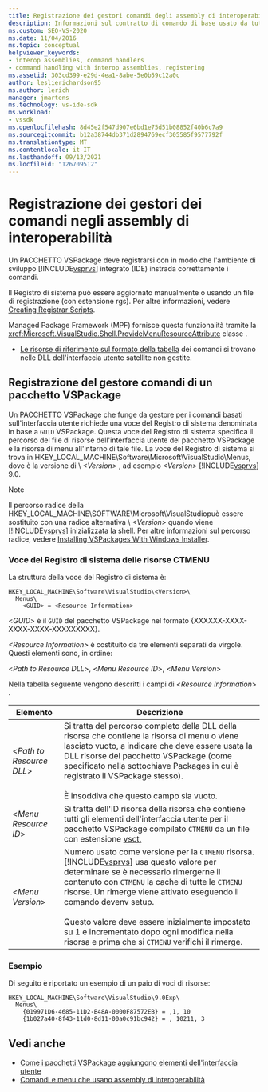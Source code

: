 ```yaml
---
title: Registrazione dei gestori comandi degli assembly di interoperabilità | Microsoft Docs
description: Informazioni sul contratto di comando di base usato da tutti i pacchetti VSPackage che implementano comandi tramite assembly di interoperabilità.
ms.custom: SEO-VS-2020
ms.date: 11/04/2016
ms.topic: conceptual
helpviewer_keywords:
- interop assemblies, command handlers
- command handling with interop assemblies, registering
ms.assetid: 303cd399-e29d-4ea1-8abe-5e0b59c12a0c
author: leslierichardson95
ms.author: lerich
manager: jmartens
ms.technology: vs-ide-sdk
ms.workload:
- vssdk
ms.openlocfilehash: 8d45e2f547d907e6bd1e75d51b08852f40b6c7a9
ms.sourcegitcommit: b12a38744db371d2894769ecf305585f9577792f
ms.translationtype: MT
ms.contentlocale: it-IT
ms.lasthandoff: 09/13/2021
ms.locfileid: "126709512"
---
```

# <a name="registering-interop-assembly-command-handlers"></a>Registrazione dei gestori dei comandi negli assembly di interoperabilità
Un PACCHETTO VSPackage deve registrarsi con in modo che l'ambiente di sviluppo [!INCLUDE[vsprvs](../../code-quality/includes/vsprvs_md.md)] integrato (IDE) instrada correttamente i comandi.

 Il Registro di sistema può essere aggiornato manualmente o usando un file di registrazione (con estensione rgs). Per altre informazioni, vedere [Creating Registrar Scripts](/cpp/atl/creating-registrar-scripts).

 Managed Package Framework (MPF) fornisce questa funzionalità tramite la <xref:Microsoft.VisualStudio.Shell.ProvideMenuResourceAttribute> classe .

- [Le risorse di riferimento sul formato della tabella](/previous-versions/bb164647(v=vs.100)) dei comandi si trovano nelle DLL dell'interfaccia utente satellite non gestite.

## <a name="command-handler-registration-of-a-vspackage"></a>Registrazione del gestore comandi di un pacchetto VSPackage
 Un PACCHETTO VSPackage che funge da gestore per i comandi basati sull'interfaccia utente richiede una voce del Registro di sistema denominata in base a `GUID` VSPackage. Questa voce del Registro di sistema specifica il percorso del file di risorse dell'interfaccia utente del pacchetto VSPackage e la risorsa di menu all'interno di tale file. La voce del Registro di sistema si trova in HKEY_LOCAL_MACHINE\Software\Microsoft\VisualStudio\Menus, dove è la versione di \\ *\<Version>* , ad esempio *\<Version>* [!INCLUDE[vsprvs](../../code-quality/includes/vsprvs_md.md)] 9.0.

> [!NOTE]
> Il percorso radice della HKEY_LOCAL_MACHINE\SOFTWARE\Microsoft\VisualStudiopuò essere sostituito con una radice alternativa \\ *\<Version>* quando viene [!INCLUDE[vsprvs](../../code-quality/includes/vsprvs_md.md)] inizializzata la shell. Per altre informazioni sul percorso radice, vedere [Installing VSPackages With Windows Installer](../../extensibility/internals/installing-vspackages-with-windows-installer.md).

### <a name="the-ctmenu-resource-registry-entry"></a>Voce del Registro di sistema delle risorse CTMENU
 La struttura della voce del Registro di sistema è:

```
HKEY_LOCAL_MACHINE\Software\VisualStudio\<Version>\
  Menus\
    <GUID> = <Resource Information>
```

 \<*GUID*> è il `GUID` del pacchetto VSPackage nel formato {XXXXXX-XXXX-XXXX-XXXX-XXXXXXXXX}.

 *\<Resource Information>* è costituito da tre elementi separati da virgole. Questi elementi sono, in ordine:

 \<*Path to Resource DLL*>, \<*Menu Resource ID*>, \<*Menu Version*>

 Nella tabella seguente vengono descritti i campi di \<*Resource Information*> .

| Elemento | Descrizione |
|---------------------------| - |
| \<*Path to Resource DLL*> | Si tratta del percorso completo della DLL della risorsa che contiene la risorsa di menu o viene lasciato vuoto, a indicare che deve essere usata la DLL risorse del pacchetto VSPackage (come specificato nella sottochiave Packages in cui è registrato il VSPackage stesso).<br /><br /> È insoddiva che questo campo sia vuoto. |
| \<*Menu Resource ID*> | Si tratta dell'ID risorsa della risorsa che contiene tutti gli elementi dell'interfaccia utente per il pacchetto VSPackage compilato `CTMENU` da un file con estensione [vsct.](../../extensibility/internals/visual-studio-command-table-dot-vsct-files.md) |
| \<*Menu Version*> | Numero usato come versione per la `CTMENU` risorsa. [!INCLUDE[vsprvs](../../code-quality/includes/vsprvs_md.md)] usa questo valore per determinare se è necessario rimergerne il contenuto con `CTMENU` la cache di tutte le `CTMENU` risorse. Un rimerge viene attivato eseguendo il comando devenv setup.<br /><br /> Questo valore deve essere inizialmente impostato su 1 e incrementato dopo ogni modifica nella risorsa e prima che si `CTMENU` verifichi il rimerge. |

### <a name="example"></a>Esempio
 Di seguito è riportato un esempio di un paio di voci di risorse:

```
HKEY_LOCAL_MACHINE\Software\VisualStudio\9.0Exp\
  Menus\
    {019971D6-4685-11D2-B48A-0000F87572EB} = ,1, 10
    {1b027a40-8f43-11d0-8d11-00a0c91bc942} = , 10211, 3
```

## <a name="see-also"></a>Vedi anche
- [Come i pacchetti VSPackage aggiungono elementi dell'interfaccia utente](../../extensibility/internals/how-vspackages-add-user-interface-elements.md)
- [Comandi e menu che usano assembly di interoperabilità](../../extensibility/internals/commands-and-menus-that-use-interop-assemblies.md)